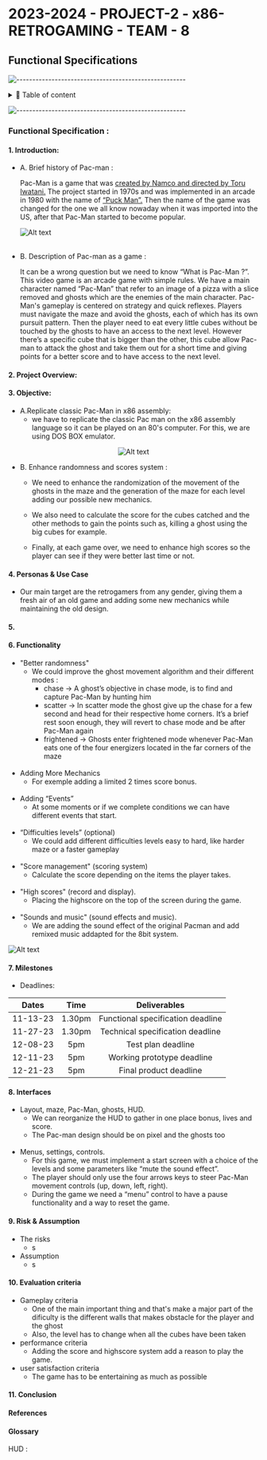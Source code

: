# 2023-2024 - PROJECT-2 - x86-RETROGAMING - TEAM - 8
## Functional Specifications

![-----------------------------------------------------](https://raw.githubusercontent.com/andreasbm/readme/master/assets/lines/rainbow.png)

<details>
<summary>📖 Table of content</summary>

- [2023-2024 - PROJECT-2 - x86-RETROGAMING - TEAM - 8](#2023-2024---project2---x86--retrogaming---team-8)
  - [Functional Specifications](#functional-specifications)
    - [1. Introduction](#1-introduction)
    - [2. Project & Overview](#2-project-overview)
    - [3. Objective](#3-objective)
    - [4. Personas & Use Case](#4-personas--use-case)
    - [5. ](#5-)
    - [6. Functionalities](#6-functionalities)
    - [7. Milestones](#7-Milestones)
    - [8. Interface](#8-interface)
    - [9.Risk & Assumption](#9-risk--assumption)
    - [10. Evaluation criteria](#9-evaluation-criteria)
    - [11. Conclusion](#10-conclusion)
    - [Reference](#reference)
    - [Glosary](#glosary)

</details>

![-----------------------------------------------------](https://raw.githubusercontent.com/andreasbm/readme/master/assets/lines/rainbow.png)

### Functional Specification :

#### 1. Introduction:
- A. Brief history of Pac-man :

    Pac-Man is a game that was <ins>created by Namco and directed by Toru Iwatani.</ins> The project started in 1970s and was implemented in an arcade in 1980 with the name of <ins>“Puck Man”.</ins> Then the name of the game was changed for the one we all know nowaday when it was imported into the US, after that Pac-Man started to become popular.

    ![Alt text](https://encrypted-tbn0.gstatic.com/images?q=tbn:ANd9GcROYKgZAO-K5yrvdLq9pz355DYI8TxcM4gI5A&usqp=CAU )
<br></br>
- B. Description of Pac-man as a game :

    It can be a wrong question but we need to know “What is Pac-Man ?”. This video game is an arcade game with simple rules. We have a main character named “Pac-Man” that refer  to an image of a pizza with a slice removed and ghosts which are the enemies of the main character. Pac-Man's gameplay is centered on strategy and quick reflexes. Players must navigate the maze and avoid the ghosts, each of which has its own pursuit pattern. Then the player need to eat every little cubes without be touched by the ghosts to have an access to the next level. However there’s a specific cube that is bigger than the other, this cube allow Pac-man to attack the ghost and take them out for a short time and giving points for a better score and to have access to the next level.

#### 2. Project Overview:


#### 3. Objective:
- A.Replicate classic Pac-Man in x86 assembly:
  - we have to replicate the classic Pac man on the x86 assembly language so it can be played on an 80's computer.
  For this, we are using DOS BOX emulator.

<div align="center">

  ![Alt text](https://upload.wikimedia.org/wikipedia/commons/d/dd/DOSBox_icon.png)

  </div>

- B. Enhance randomness and scores system :

  - We need to enhance the randomization of the movement of the ghosts in the maze and the generation of the maze for each level adding our possible new mechanics.

  - We also need to calculate the score for the cubes catched and the other methods to gain the points such as, killing a ghost using the big cubes for example.

  - Finally, at each game over, we need to enhance high scores so the player can see if they were better last time or not.

#### 4. Personas & Use Case
- Our main target are the retrogamers from any gender, giving them a fresh air of an old game and adding some new mechanics while maintaining the old design.



#### 5. 

#### 6. Functionality
- "Better randomness"
  - We could improve the ghost movement algorithm and their different modes :
    - chase → A ghost’s objective in chase mode, is to find and capture Pac-Man by hunting him
    - scatter → In scatter mode the ghost give up the chase for a few second and head for their respective home corners. It’s a brief rest soon enough, they will revert to chase mode and be after Pac-Man again
    - frightened → Ghosts enter frightened mode whenever Pac-Man eats one of the four energizers located in the far corners of the maze
<br></br>
- Adding More Mechanics
  - For exemple adding a limited 2 times score bonus.
<br></br>
- Adding “Events” 
  - At some moments or if we complete conditions we can have different events that start.
<br></br>
- “Difficulties levels” (optional)
  - We could add different difficulties levels easy to hard, like harder maze or a faster gameplay
<br></br>
- "Score management" (scoring system)
  - Calculate the score depending on the items the player takes.
<br></br>
- "High scores" (record and display).
  - Placing the highscore on the top of the screen during the game.
<br></br>
- "Sounds and music" (sound effects and music).
  - We are adding the sound effect of the original Pacman and add remixed music addapted for the 8bit system.

![Alt text](https://i.guim.co.uk/img/media/8152f8ea7f06fd8ef5c68a3a594e6ac35dfd774b/0_342_800_480/master/800.jpg?width=465&dpr=1&s=none)

#### 7. Milestones

- Deadlines:

<div align="center">

|Dates | Time | Deliverables|
| :---:| :---:| :---:|
|11-13-23 | 1.30pm | Functional specification deadline|
|11-27-23 | 1.30pm | Technical specification deadline|
|12-08-23 | 5pm | Test plan deadline|
|12-11-23 | 5pm | Working prototype deadline|
|12-21-23 | 5pm | Final product deadline|

</div>


#### 8. Interfaces

- Layout, maze, Pac-Man, ghosts, HUD.
    - We can reorganize the HUD to gather in one place bonus, lives and score.
    - The Pac-man design should be on pixel and the ghosts too
<br></br>
- Menus, settings, controls.
    - For this game, we must implement a start screen with a choice of the levels and some parameters like “mute the sound effect”.
    - The player should only use the four arrows keys to steer Pac-Man movement controls (up, down, left, right).
    - During the game we need a “menu” control to have a pause functionality and a way to reset the game.

#### 9. Risk & Assumption
- The risks
  - s
- Assumption 
  - s

#### 10. Evaluation criteria
- Gameplay criteria
  - One of the main important thing and that's make a major part of the dificulty is the different walls that makes obstacle for the player and the ghost 
  - Also, the level has to change when all the cubes have been taken
- performance criteria
  - Adding the score and highscore system add a reason to play the game.
- user satisfaction criteria
  - The game has to be entertaining as much as possible
#### 11. Conclusion

#### References

#### Glossary

HUD : 
